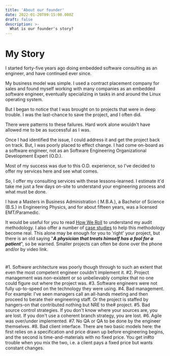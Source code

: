 ```yaml
---
title: 'About our founder'
date: 2022-01-20T09:15:00.000Z
draft: false
description: >-
  What is our founder's story?
---
```


# My Story

I started forty-five years ago doing embedded software consulting as an engineer, and have continued ever since.

My business model was simple. I used a contract placement company for sales and found myself working with many companies as an embedded software engineer, eventually specializing in tasks in and around the Linux operating system.

But I began to notice that I was brought on to projects that were in deep trouble. I was the last-chance to save the project, and I often did.

There were patterns to these failures. Hard work alone wouldn't have allowed me to be as successful as I was.

Once I had identified the issue, I could address it and get the project back on track. But, I was poorly placed to effect change. I had come on-board as a software engineer, not as an Software Engineering Organizational Development Expert (O.D.).

Most of my success was due to this O.D. experience, so I've decided to offer my services here and see what comes.

So, I offer my consulting services with these lessons-learned. I estimate it'd take me just a few days on-site to understand your engineering process and what must be done.

I have a Masters in Business Administration ( M.B.A.), a Bachelor of Science (B.S.) in Engineering Physics, and for about fifteen years, was a licensed EMT/Paramedic.

It would be useful for you to read [How We Roll](http://www.redfireconsulting.org/aboutus/howweroll/) to understand my audit methodology. I also offer a number of [case studies](http://www.redfireconsulting.org/posts/) to help this methodology become real. This alone
may be enough for you to 'right' your project, but there is an old saying "***A physician that treats himself has a fool for a patient***", so be warned. Smaller projects
can often be done over the phone and/or by video link.

#
#1. Software architecture was poorly though through to such an extent that even the most competent engineer couldn't implement it.
#2. Project management was non-existent or so unbelievably complex that no one could figure out where the project was.
#3. Software engineers were not fully up-to-speed on the technology they were using.
#4. Bad management. For example: I've seen managers call an all-hands meeting and then proceed to berate their engineering staff. Or the project is staffed by hangers-on that contributed nothing but NRE to the# project.
#5. Bad source control strategies. If you don't know where your sources are, you are lost. If you don't use a coherent branch strategy, you are lost.
#6. Agile was over/under implemented.
#7. No QA or QA to be done by the engineer themselves.
#8. Bad client interface. There are two basic models here: the first relies on a specification and price drawn up before engineering begins, and the second is time-and-materials with no fixed price. You get in#to trouble when you mix the two, i.e. a client pays a fixed price but wants constant changes.
#



















